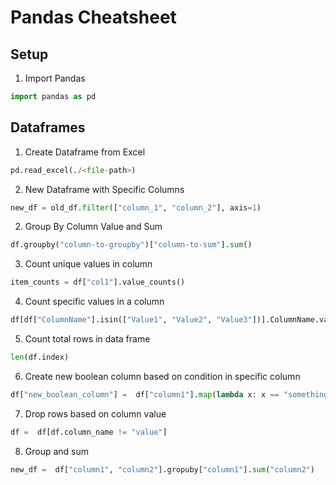 # Pandas Cheatsheet

## Setup

1. Import Pandas

```Python
import pandas as pd
```

## Dataframes

1. Create Dataframe from Excel

```python
pd.read_excel(./<file-path>)
```

2. New Dataframe with Specific Columns

```python
new_df = old_df.filter(["column_1", "column_2"], axis=1)
```

2. Group By Column Value and Sum

```python
df.groupby("column-to-groupby")["column-to-sum"].sum()
```

3. Count unique values in column

```python
item_counts = df["col1"].value_counts()
```

4. Count specific values in a column

```python
df[df["ColumnName"].isin(["Value1", "Value2", "Value3"])].ColumnName.value_counts()
```

5.  Count total rows in data frame

```python
len(df.index)
```

6.  Create new boolean column based on condition in specific column

```python
df["new_boolean_column"] =  df["column1"].map(lambda x: x == "something").astype('boolean')
```

7.  Drop rows based on column value

```python
df =  df[df.column_name != "value"]
```

8.  Group and sum

```python
new_df =  df["column1", "column2"].gropuby["column1"].sum("column2")
```

